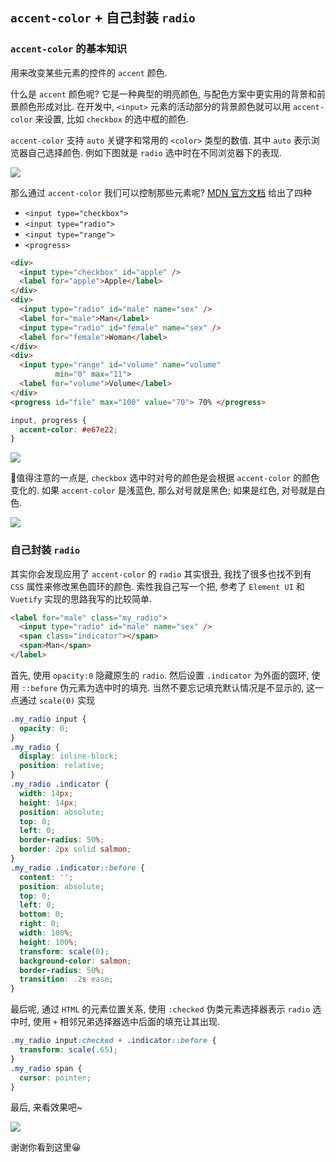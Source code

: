 ## `accent-color` + 自己封装 `radio`

### `accent-color` 的基本知识
用来改变某些元素的控件的 `accent` 颜色. 

什么是 `accent` 颜色呢? 它是一种典型的明亮颜色, 与配色方案中更实用的背景和前景颜色形成对比. 在开发中, `<input>` 元素的活动部分的背景颜色就可以用 `accent-color` 来设置, 比如 `checkbox` 的选中框的颜色.

`accent-color` 支持 `auto` 关键字和常用的 `<color>` 类型的数值. 其中 `auto` 表示浏览器自己选择颜色. 例如下图就是 `radio` 选中时在不同浏览器下的表现.

![](../../image/Snipaste_2022-07-21_09-43-57.png)

那么通过 `accent-color` 我们可以控制那些元素呢? [MDN 官方文档](https://developer.mozilla.org/en-US/docs/Web/CSS/accent-color) 给出了四种
  - `<input type="checkbox">`
  - `<input type="radio">`
  - `<input type="range">`
  - `<progress>`

```html
<div>
  <input type="checkbox" id="apple" />
  <label for="apple">Apple</label>
</div>
<div>
  <input type="radio" id="male" name="sex" />
  <label for="male">Man</label>
  <input type="radio" id="female" name="sex" />
  <label for="female">Woman</label>
</div>
<div>
  <input type="range" id="volume" name="volume"
          min="0" max="11">
  <label for="volume">Volume</label>
</div>
<progress id="file" max="100" value="70"> 70% </progress>
```
```css
input, progress {
  accent-color: #e67e22;
}
```
![](../../image/Snipaste_2022-07-21_09-47-18.png)

📕值得注意的一点是, `checkbox` 选中时对号的颜色是会根据 `accent-color` 的颜色变化的. 如果 `accent-color` 是浅蓝色, 那么对号就是黑色; 如果是红色, 对号就是白色.

![](../../image/Snipaste_2022-07-21_09-49-39.png)

### 自己封装 `radio`
其实你会发现应用了 `accent-color` 的 `radio` 其实很丑, 我找了很多也找不到有 `CSS` 属性来修改黑色圆环的颜色. 索性我自己写一个把, 参考了 `Element UI` 和 `Vuetify` 实现的思路我写的比较简单.

```html
<label for="male" class="my_radio">
  <input type="radio" id="male" name="sex" />
  <span class="indicator"></span>
  <span>Man</span>
</label>
```

首先, 使用 `opacity:0` 隐藏原生的 `radio`. 然后设置 `.indicator` 为外面的圆环, 使用 `::before` 伪元素为选中时的填充. 当然不要忘记填充默认情况是不显示的, 这一点通过 `scale(0)` 实现
```css
.my_radio input {
  opacity: 0;
}
.my_radio {
  display: inline-block;
  position: relative;
}
.my_radio .indicator {
  width: 14px;
  height: 14px;
  position: absolute;
  top: 0;
  left: 0;
  border-radius: 50%;
  border: 2px solid salmon;
}
.my_radio .indicator::before {
  content: '';
  position: absolute;
  top: 0;
  left: 0;
  bottom: 0;
  right: 0;
  width: 100%;
  height: 100%;
  transform: scale(0);
  background-color: salmon;
  border-radius: 50%;
  transition: .2s ease;
}
```
最后呢, 通过 `HTML` 的元素位置关系, 使用 `:checked` 伪类元素选择器表示 `radio` 选中时, 使用 `+` 相邻兄弟选择器选中后面的填充让其出现.
```css
.my_radio input:checked + .indicator::before {
  transform: scale(.65);
}
.my_radio span {
  cursor: pointer;
}
```
最后, 来看效果吧~

![](../../image/custom_radio.gif)

谢谢你看到这里😀